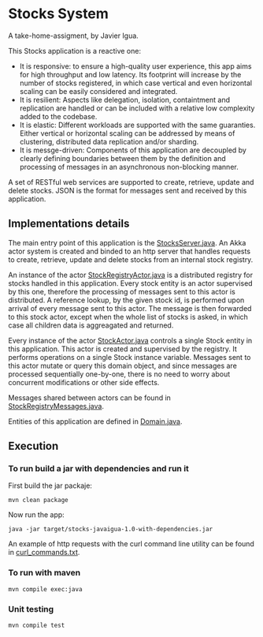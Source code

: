 # Stocks System
A take-home-assigment, by Javier Igua.

This Stocks application is a reactive one:
* It is responsive: to ensure a high-quality user experience, this app aims for high throughput and low latency. Its footprint will increase by the number of stocks registered, in which case vertical and even horizontal scaling can be easily considered and integrated. 
* It is resilient: Aspects like delegation, isolation, containtment and replication are handled or can be included with a relative low complexity added to the codebase.
* It is elastic: Different workloads are supported with the same guaranties. Either vertical or horizontal scaling can be addressed by means of clustering, distributed data replication and/or sharding.
* It is messge-driven: Components of this application are decoupled by clearly defining boundaries between them by the definition and processing of messages in an asynchronous non-blocking manner.

A set of RESTful web services are supported to create, retrieve, update and delete stocks. JSON is the format for messages sent and received by this application.

## Implementations details

The main entry point of this application is the  [StocksServer.java](src/main/java/com/javaigua/stocks/api/StocksServer.java). An Akka actor system is created and binded to an http server that handles requests to create, retrieve, update and delete stocks from an internal stock registry.

An instance of the actor [StockRegistryActor.java](src/main/java/com/javaigua/stocks/actors/StockRegistryActor.java) is a distributed registry for stocks handled in this application. Every stock entity is an actor supervised by this one, therefore the processing of messages sent to this actor is distributed. A reference lookup, by the given stock id, is performed upon arrival of every message sent to this actor. The message is then forwarded to this stock actor, except when the whole list of stocks is asked, in which case all children data is aggreagated and returned.

Every instance of the actor [StockActor.java](src/main/java/com/javaigua/stocks/actors/StockActor.java) controls a single Stock entity in this application. This actor is created and supervised by the registry. It performs operations on a single Stock instance variable. Messages sent to this actor mutate or query this domain object, and since messages are processed sequentially one-by-one, there is no need to worry about concurrent modifications or other side effects.

Messages shared between actors can be found in [StockRegistryMessages.java](src/main/java/com/javaigua/stocks/actors/StockRegistryMessages.java).

Entities of this application are defined in [Domain.java](src/main/java/com/javaigua/stocks/Domain.java).

## Execution

### To run build a jar with dependencies and run it
First build the jar packaje:
```
mvn clean package
```
Now run the app:
```
java -jar target/stocks-javaigua-1.0-with-dependencies.jar
```
An example of http requests with the curl command line utility can be found in [curl_commands.txt](src/test/resources/curl_commands.txt).

### To run with maven
```
mvn compile exec:java
```

### Unit testing 
```
mvn compile test
```